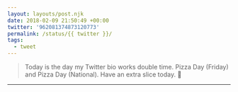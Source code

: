 ```yaml
---
layout: layouts/post.njk
date: 2018-02-09 21:50:49 +00:00
twitter: '962081374873120773'
permalink: /status/{{ twitter }}/
tags: 
  - tweet
---
```


> Today is the day my Twitter bio works double time. Pizza Day (Friday) and Pizza Day (National). Have an extra slice today. 🍕

---
